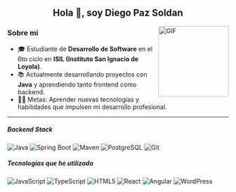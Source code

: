 <h2 align="center">Hola 👋, soy Diego Paz Soldan</h2>

<img align="right" alt="GIF" height="160px" src="https://c.tenor.com/GN73MKBawZYAAAAi/busy-cute.gif" />

### Sobre mi
- 🎓 Estudiante de **Desarrollo de Software** en el 6to ciclo en **ISIL (Instituto San Ignacio de Loyola)**.
- 📚 Actualmente desarrollando proyectos con **Java** y aprendiendo tanto frontend como backend.
- 💪🏼 Metas: Aprender nuevas tecnologías y habilidades que impulsen mi desarrollo profesional.
---
##### Backend Stack
![Java](https://img.shields.io/badge/Java-ED8B00?style=for-the-badge&logo=java&logoColor=white)
![Spring Boot](https://img.shields.io/badge/spring%20boot-6DB33F.svg?style=for-the-badge&logo=springboot&logoColor=white)
![Maven](https://img.shields.io/badge/Maven-C71A36?style=for-the-badge&logo=apachemaven&logoColor=white)
![PostgreSQL](https://img.shields.io/badge/PostgreSQL-336791?style=for-the-badge&logo=postgresql&logoColor=white)
![Git](https://img.shields.io/badge/Git-F05032?style=for-the-badge&logo=git&logoColor=white)

##### Tecnologías que he utilizado
![JavaScript](https://img.shields.io/badge/JavaScript-F7DF1E?style=for-the-badge&logo=javascript&logoColor=black)
![TypeScript](https://img.shields.io/badge/TypeScript-3178C6?style=for-the-badge&logo=typescript&logoColor=white)
![HTML5](https://img.shields.io/badge/HTML5-E34F26?style=for-the-badge&logo=html5&logoColor=white)
![React](https://img.shields.io/badge/React-61DAFB?style=for-the-badge&logo=react&logoColor=black)
![Angular](https://img.shields.io/badge/Angular-DD0031?style=for-the-badge&logo=angular&logoColor=white)
![WordPress](https://img.shields.io/badge/WordPress-21759B?style=for-the-badge&logo=wordpress&logoColor=white)

